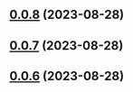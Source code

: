 

## [0.0.8](https://github.com/polysensus/blobcodex/compare/v0.0.7...v0.0.8) (2023-08-28)

## [0.0.7](https://github.com/polysensus/blobcodex/compare/v0.0.6...v0.0.7) (2023-08-28)

## [0.0.6](https://github.com/polysensus/blobcodex/compare/v0.0.5...v0.0.6) (2023-08-28)